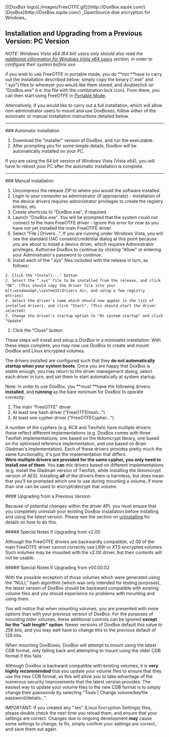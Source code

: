 

<meta content="text/html; charset=iso-8859-1" http-equiv="Content-Type">
<meta name="keywords" content="disk encryption, security, transparent, AES, OTFE, plausible deniability, virtual drive, Linux, MS Windows, portable, USB drive, partition">
<meta name="description" content="DoxBox: An OpenSource 'on-the-fly' transparent disk encryption program for PCs. Using this software, you can create one or more &quot;virtual disks&quot; on your PC - anything written to these disks is automatically, and securely, encrypted before being stored on your computers hard drive.">

<meta name="author" content="Sarah Dean">
<meta name="copyright" content="Copyright 2004, 2005, 2006, 2007, 2008 Sarah Dean">
<meta name="ROBOTS" content="ALL">

<TITLE>Installation and Upgrading from a Previous Version: PC Version</TITLE>

<link href="./styles_common.css" rel="stylesheet" type="text/css">

<link rev="made" href="mailto:sdean12@sdean12.org">
<link rel="shortcut icon" href="./images/favicon.ico" type="image/x-icon">

<SPAN CLASS="master_link">
[![DoxBox logo](./images/FreeOTFE.gif)](http://DoxBox.squte.com/)
[DoxBox](http://DoxBox.squte.com/)
</SPAN>
<SPAN CLASS="master_title">
_OpenSource disk encryption for Windows_
</SPAN>

      
            
## Installation and Upgrading from a Previous Version: PC Version

*NOTE: Windows Vista x64 (64 bit) users _only_ should _also_ read the [additional information for Windows Vista x64 users](impact_of_kernel_driver_signing.htm) section, in order to configure their system before use*

if you wish to use FreeOTFE in portable mode, you do **not **have to carry out the installation described below; simply copy the binary (".exe" and ".sys") files to wherever you would like them stored, and doubleclick on "DoxBox.exe" (i.e. the file with the combination lock icon). From there, you can then start using FreeOTFE in [Portable Mode](portable_mode.htm).

Alternatively, if you would like to carry out a full installation, which will allow non-administrator users to mount and use DoxBoxes, follow _either_ of the automatic or manual installation instructions detailed below.

* * * 
<A NAME="level_3_heading_1">
### Automatic installation
</A>

1. Download the "installer" version of DoxBox, and run the executable.
1. After prompting you for some simple details, DoxBox will be automatically installed on your PC.

If you are using the 64 bit version of Windows Vista (Vista x64), you will have to reboot your PC after the automatic installation is complete.

* * * 
<A NAME="level_3_heading_2">
### Manual installation
</A>

  1. Uncompress the release ZIP to where you would the software installed. 
  1. Login to your computer as administrator (if appropriate) - installation of the device drivers requires administrator privileges to create the registry entries, etc
  1. Create shortcuts to "DoxBox.exe", if required.
  1. Launch "DoxBox.exe". You will be prompted that the system could not connect to the main FreeOTFE driver - ignore this error for now as you have not yet installed the main FreeOTFE driver.
  1. Select "File | Drivers...". If you are running under Windows Vista, you will see the standard UAC consent/credential dialog at this point because you are about to install a device driver, which requires Administrator privileges. Authorise DoxBox to continue by clicking "Allow" or entering your Administrator's password to continue.
  1. Install each of the ".sys" files included with the release in turn, as follows:

  
    2. Click the "Install..." button
    2. Select the ".sys" file to be installed from the release, and click "OK". (This should copy the driver file into your &lt;windows&gt;\system32\drivers dir, and setup a few registry entries)
    2. Select the driver's name which should now appear in the list of installed drivers, and click "Start". (This should start the driver selected)
    2. Change the driver's startup option to "At system startup" and click "Update"

  1. Click the "Close" button

These steps will install and setup a DoxBox in a minimalist installation. With these steps complete, you may now use DoxBox to create and mount DoxBox and Linux encrypted volumes.

The drivers installed are configured such that they **do not automatically startup when your system boots**. Once you are happy that DoxBox is stable enough, you may return to the driver management dialog, select each driver in turn, and set them to start automatically at system startup.

Note: In order to use DoxBox, you **must **have the following drivers **installed**, and **running** as the bare minimum for DoxBox to operate correctly:

  1. The main "FreeOTFE" driver
  1. At least one hash driver ("FreeOTFEHash...")
  1. At least one cypher driver ("FreeOTFECypher...")

A number of the cyphers (e.g. RC6 and Twofish) have multiple drivers; these reflect different implementations (e.g. DoxBox comes with three Twofish implementations; one based on the libtomcrypt library, one based on the optimised reference implementation, and one based on Brian Gladman's implementation). Each of these drivers provides pretty much the same functionality, it's just the implementation that differs.	 
**Were multiple drivers are provided for the same cypher, you only need to install one of them**. You **can** mix drivers based on different implementations (e.g. install the Gladman version of Twofish, while installing the libtomcrypt version of AES). Installing **all** of the drivers them is harmless, but does mean that you'll be prompted which one to use during mounting a volume, if more than one can be used to encrypt/decrypt that volume.

<A NAME="level_4_heading_1">
#### Upgrading from a Previous Version
</A>

Because of potential changes within the driver API, you must ensure that you completely uninstall your existing DoxBox installation before installing and using the latest version. Please see the section on [uninstalling](uninstalling.htm) for details on how to do this.

<A NAME="level_5_heading_1">
##### Special Notes if Upgrading from v2.00
</A>

Although the FreeOTFE drivers are backwardly compatible, v2.00 of the main FreeOTFE driver cannot correctly use LRW or XTS encrypted volumes. Such volumes may be mounted with the v2.00 driver, but their contents will not be usable.

<A NAME="level_5_heading_2">
##### Special Notes if Upgrading from v00.00.02
</A>

With the possible exception of those volumes which were generated using the "NULL" hash algorithm (which was only intended for testing purposes), the latest version of DoxBox should be backward compatible with existing volume files and you should experience no problems with mounting and using them.

You will notice that when mounting volumes, you are presented with more options than with your previous version of DoxBox. For the purposes of mounting older volumes, these additional controls can be ignored **except for the "salt length" option**. Newer versions of DoxBox default this value to 256 bits, and you may well have to change this to the previous default of 128 bits. 

When mounting DoxBoxes, DoxBox will attempt to mount using the latest CDB format, only falling back and attempting to mount using the older CDB format if this fails.

Although DoxBox is backward compatible with existing volumes, it is **very highly recommended** that
you update your volume files to ensure that they use the new CDB
format, as this will allow you to take advantage of the numerous
security improvements that the latest version provides. The easiest way
to update your volume files to the new CDB format is to simply change
their passwords by selecting
"Tools | Change volume/keyfile password/details...".

IMPORTANT: If you created any ".les" (Linux Encryption Settings) files,
please double check the next time you reload them, and ensure that your
settings are correct. Changes due to ongoing development **may** cause some settings to change; to fix, simply confirm your settings are correct, and save them out again.



